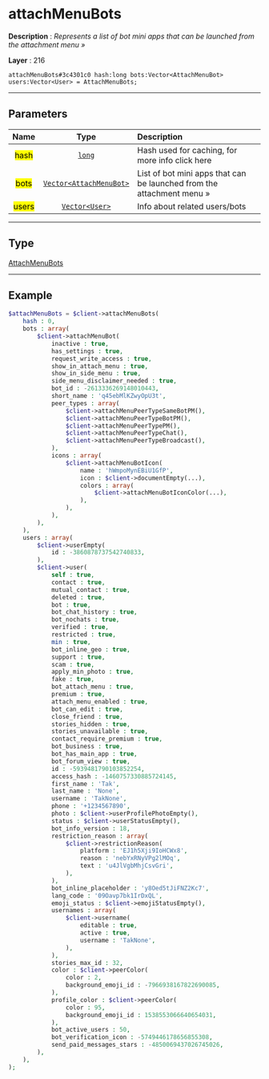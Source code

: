 # attachMenuBots

**Description** : *Represents a list of bot mini apps that can be launched from the attachment menu &raquo;*

**Layer** : 216

```tl
attachMenuBots#3c4301c0 hash:long bots:Vector<AttachMenuBot> users:Vector<User> = AttachMenuBots;
```

---

## Parameters

| Name | Type | Description |
| :---: | :---: | :--- |
| <mark>hash</mark> | [`long`](type/long) | Hash used for caching, for more info click here |
| <mark>bots</mark> | [`Vector<AttachMenuBot>`](type/AttachMenuBot) | List of bot mini apps that can be launched from the attachment menu » |
| <mark>users</mark> | [`Vector<User>`](type/User) | Info about related users/bots |

---

## Type

[AttachMenuBots](type/AttachMenuBots)

---

## Example

```php
$attachMenuBots = $client->attachMenuBots(
	hash : 0,
	bots : array(
		$client->attachMenuBot(
			inactive : true,
			has_settings : true,
			request_write_access : true,
			show_in_attach_menu : true,
			show_in_side_menu : true,
			side_menu_disclaimer_needed : true,
			bot_id : -2613336269148010443,
			short_name : 'q45ebMlKZwyOpU3t',
			peer_types : array(
				$client->attachMenuPeerTypeSameBotPM(),
				$client->attachMenuPeerTypeBotPM(),
				$client->attachMenuPeerTypePM(),
				$client->attachMenuPeerTypeChat(),
				$client->attachMenuPeerTypeBroadcast(),
			),
			icons : array(
				$client->attachMenuBotIcon(
					name : 'hWmpoMynEBiU1GfP',
					icon : $client->documentEmpty(...),
					colors : array(
						$client->attachMenuBotIconColor(...),
					),
				),
			),
		),
	),
	users : array(
		$client->userEmpty(
			id : -3860878737542740833,
		),
		$client->user(
			self : true,
			contact : true,
			mutual_contact : true,
			deleted : true,
			bot : true,
			bot_chat_history : true,
			bot_nochats : true,
			verified : true,
			restricted : true,
			min : true,
			bot_inline_geo : true,
			support : true,
			scam : true,
			apply_min_photo : true,
			fake : true,
			bot_attach_menu : true,
			premium : true,
			attach_menu_enabled : true,
			bot_can_edit : true,
			close_friend : true,
			stories_hidden : true,
			stories_unavailable : true,
			contact_require_premium : true,
			bot_business : true,
			bot_has_main_app : true,
			bot_forum_view : true,
			id : -5939481790103852254,
			access_hash : -1460757330885724145,
			first_name : 'Tak',
			last_name : 'None',
			username : 'TakNone',
			phone : '+1234567890',
			photo : $client->userProfilePhotoEmpty(),
			status : $client->userStatusEmpty(),
			bot_info_version : 18,
			restriction_reason : array(
				$client->restrictionReason(
					platform : 'EJ1h5Xji9IoHCWx8',
					reason : 'nebYxRNyVPg2lMOq',
					text : 'u4JlVgbMhjCsvGri',
				),
			),
			bot_inline_placeholder : 'y8Oed5tJiFNZ2Kc7',
			lang_code : '09Oavp7bk1IrDxQL',
			emoji_status : $client->emojiStatusEmpty(),
			usernames : array(
				$client->username(
					editable : true,
					active : true,
					username : 'TakNone',
				),
			),
			stories_max_id : 32,
			color : $client->peerColor(
				color : 2,
				background_emoji_id : -7966938167822690085,
			),
			profile_color : $client->peerColor(
				color : 95,
				background_emoji_id : 1538553066640654031,
			),
			bot_active_users : 50,
			bot_verification_icon : -5749446178656855308,
			send_paid_messages_stars : -4850069437026745026,
		),
	),
);
```